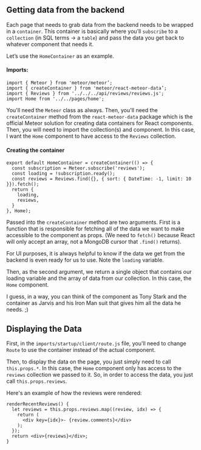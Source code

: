 ## Getting data from the backend

Each page that needs to grab data from the backend needs to be wrapped in a `container`. This container is basically where you’ll `subscribe` to a `collection` (in SQL terms -> a `table`) and pass the data you get back to whatever component that needs it.

Let’s use the `HomeContainer` as an example.

#### Imports:

```
import { Meteor } from 'meteor/meteor’;
import { createContainer } from 'meteor/react-meteor-data’;
import { Reviews } from '../../../api/reviews/reviews.js';
import Home from '../../pages/home';
```

You'll need the `Meteor` class as always. Then, you'll need the `createContainer` method
from the `react-meteor-data` package which is the official Meteor solution for creating
data containers for React components. Then, you will need to import the collection(s)
and component. In this case, I want the `Home` component to have access to the `Reviews`
collection.  

#### Creating the container

```
export default HomeContainer = createContainer(() => {
  const subscription = Meteor.subscribe('reviews');
  const loading = !subscription.ready();
  const reviews = Reviews.find({}, { sort: { DateTime: -1, limit: 10 }}).fetch();
  return {
    loading,
    reviews,
  }
}, Home);
```

Passed into the `createContainer` method are two arguments. First is a function
that is responsible for fetching all of the data we want to make accessible to the
component as props. (We need to `fetch()` because React will only accept an array,
not a MongoDB cursor that `.find()` returns).

For UI purposes, it is always helpful to know if the data we get from the backend is
even ready for us to use. Note the `loading` variable.

Then, as the second argument, we return a single object that contains our loading
variable and the array of data from our collection. In this case, the `Home` component.

I guess, in a way, you can think of the component as Tony Stark and the container as
Jarvis and his Iron Man suit that gives him all the data he needs. ;)



## Displaying the Data

First, in the `imports/startup/client/route.js` file, you'll need to change
`Route` to use the container instead of the actual component.

Then, to display the data on the page, you just simply need to call
`this.props.*`. In this case, the `Home` component only has access to the `reviews`
collection we passed to it. So, in order to access the data, you just
call `this.props.reviews`.

Here's an example of how the reviews were rendered:

```
renderRecentReviews() {
  let reviews = this.props.reviews.map((review, idx) => {
    return (
      <div key={idx}>- {review.comments}</div>
    );
  });
  return <div>{reviews}</div>;
}
```
